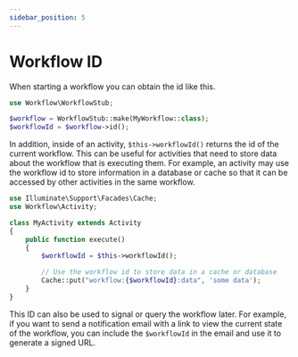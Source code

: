 ```yaml
---
sidebar_position: 5
---
```


# Workflow ID

When starting a workflow you can obtain the id like this.

```php
use Workflow\WorkflowStub;

$workflow = WorkflowStub::make(MyWorkflow::class);
$workflowId = $workflow->id();
```

In addition, inside of an activity, `$this->workflowId()` returns the id of the current workflow. This can be useful for activities that need to store data about the workflow that is executing them. For example, an activity may use the workflow id to store information in a database or cache so that it can be accessed by other activities in the same workflow.


```php
use Illuminate\Support\Facades\Cache;
use Workflow\Activity;

class MyActivity extends Activity
{
    public function execute()
    {
        $workflowId = $this->workflowId();

        // Use the workflow id to store data in a cache or database
        Cache::put("workflow:{$workflowId}:data", 'some data');
    }
}
```

This ID can also be used to signal or query the workflow later. For example, if you want to send a notification email with a link to view the current state of the workflow, you can include the `$workflowId` in the email and use it to generate a signed URL.
